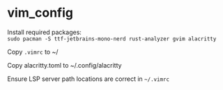 # vim_config

Install required packages:  
```sudo pacman -S ttf-jetbrains-mono-nerd rust-analyzer gvim alacritty```

Copy `.vimrc` to ~/

Copy alacritty.toml to ~/.config/alacritty

Ensure LSP server path locations are correct in `~/.vimrc`

